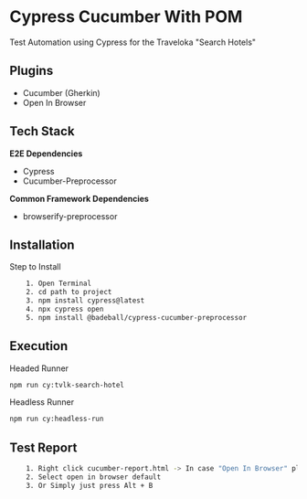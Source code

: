 
# Cypress Cucumber With POM

Test Automation using Cypress for the Traveloka "Search Hotels"

## Plugins

- Cucumber (Gherkin)
- Open In Browser

## Tech Stack

**E2E Dependencies** 

- Cypress 
- Cucumber-Preprocessor

**Common Framework Dependencies** 

- browserify-preprocessor


## Installation

Step to Install 

```bash
    1. Open Terminal
    2. cd path to project
    3. npm install cypress@latest
    4. npx cypress open
    5. npm install @badeball/cypress-cucumber-preprocessor
```
    
## Execution

Headed Runner
```bash
npm run cy:tvlk-search-hotel
```
Headless Runner
```bash
npm run cy:headless-run
```

## Test Report

```bash
    1. Right click cucumber-report.html -> In case "Open In Browser" plugin already installed
    2. Select open in browser default
    3. Or Simply just press Alt + B
```
